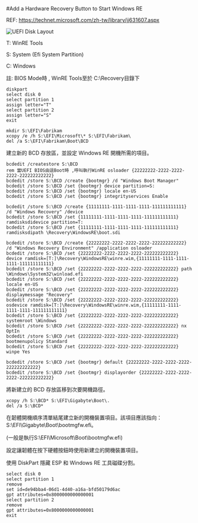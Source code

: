 #Add a Hardware Recovery Button to Start Windows RE

REF: https://technet.microsoft.com/zh-tw/library/jj631607.aspx

![UEFI Disk Layout](https://camo.githubusercontent.com/c672b20837d8586a808377a7af87e32da305535c/68747470733a2f2f692d746563686e65742e7365632e732d6d7366742e636f6d2f656e2d75732f6c6962726172792f646e3632313839302e61613166666432362d663833352d346537332d613139612d66633136316638623363383528763d77696e2e3130292e6a70673f74647569643d283538633433353435336364303734323666656433333532333537633437316565292832353633383029283234353935393429285864536e30653368332e6b2d764b75444c78344e5f43696d4b66357a366474793077292829)

T: WinRE Tools

S: System (Efi System Partition)

C: Windows



註: BIOS Mode時 , WinRE Tools至於 C:\Recovery目錄下

```
diskpart
select disk 0
select partition 1
assign letter="T"
select partition 2
assign letter="S"
exit
```

```
mkdir S:\EFI\Fabrikam
xcopy /e /h S:\EFI\Microsoft\* S:\EFI\Fabrikam\
del /a S:\EFI\Fabrikam\Boot\BCD
```

建立新的 BCD 存放區，並設定 Windows RE 開機所需的項目。

```
bcdedit /createstore S:\BCD
rem 當UEFI BIOS由這Boot時 ,呼叫執行WinRE osloader {22222222-2222-2222-2222-222222222222}
bcdedit /store S:\BCD /create {bootmgr} /d "Windows Boot Manager"
bcdedit /store S:\BCD /set {bootmgr} device partition=S:
bcdedit /store S:\BCD /set {bootmgr} locale en-US
bcdedit /store S:\BCD /set {bootmgr} integrityservices Enable

bcdedit /store S:\BCD /create {11111111-1111-1111-1111-111111111111} /d "Windows Recovery" /device
bcdedit /store S:\BCD /set {11111111-1111-1111-1111-111111111111} ramdisksdidevice partition=T:
bcdedit /store S:\BCD /set {11111111-1111-1111-1111-111111111111} ramdisksdipath \Recovery\WindowsRE\boot.sdi

bcdedit /store S:\BCD /create {22222222-2222-2222-2222-222222222222} /d "Windows Recovery Environment" /application osloader
bcdedit /store S:\BCD /set {22222222-2222-2222-2222-222222222222} device ramdisk=[T:]\Recovery\WindowsRE\winre.wim,{11111111-1111-1111-1111-111111111111}
bcdedit /store S:\BCD /set {22222222-2222-2222-2222-222222222222} path \Windows\System32\winload.efi
bcdedit /store S:\BCD /set {22222222-2222-2222-2222-222222222222} locale en-US
bcdedit /store S:\BCD /set {22222222-2222-2222-2222-222222222222} displaymessage "Recovery"
bcdedit /store S:\BCD /set {22222222-2222-2222-2222-222222222222} osdevice ramdisk=[T:]\Recovery\WindowsRE\winre.wim,{11111111-1111-1111-1111-111111111111}
bcdedit /store S:\BCD /set {22222222-2222-2222-2222-222222222222} systemroot \Windows
bcdedit /store S:\BCD /set {22222222-2222-2222-2222-222222222222} nx OptIn
bcdedit /store S:\BCD /set {22222222-2222-2222-2222-222222222222} bootmenupolicy Standard
bcdedit /store S:\BCD /set {22222222-2222-2222-2222-222222222222} winpe Yes

bcdedit /store S:\BCD /set {bootmgr} default {22222222-2222-2222-2222-222222222222}
bcdedit /store S:\BCD /set {bootmgr} displayorder {22222222-2222-2222-2222-222222222222}

```
將新建立的 BCD 存放區移到次要開機路徑。
```
xcopy /h S:\BCD* S:\EFI\Gigabyte\Boot\.
del /a S:\BCD*
```
在韌體開機順序清單結尾建立新的開機裝置項目。該項目應該指向：S:\EFI\Gigabyte\Boot\bootmgfw.efi。

(一般是執行S:\EFI\Microsoft\Boot\bootmgfw.efi)

設定讓韌體在按下硬體按鈕時使用新建立的開機裝置項目。

使用 DiskPart 隱藏 ESP 和 Windows RE 工具磁碟分割。

```
select disk 0
select partition 1
remove
set id=de94bba4-06d1-4d40-a16a-bfd50179d6ac
gpt attributes=0x8000000000000001
select partition 2
remove
gpt attributes=0x8000000000000001
exit
```
